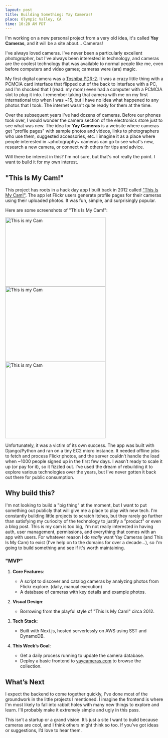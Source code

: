 ```yaml
---
layout: post
title: Building Something: Yay Cameras!
place: Olympic Valley, CA
time: 10:28 AM PDT
---
```


I'm working on a new personal project from a very old idea, it's called **Yay Cameras**, and it will be a site about... Cameras!

I've always loved cameras. I've never been a particularly excellent _photographer_, but I've always been interested in technology, and cameras are the coolest technology that was available to normal people like me, even before computers and video games; cameras were (are) magic.

My first digital camera was a [Toshiba PDR-2](https://www.vintagedigitalcameras.com/toshiba). It was a crazy little thing with a PCMCIA card interface that flipped out of the back to interface with a PC, and I'm shocked that I (read: my mom) even had a computer with a PCMCIA slot to plug it into. I remember taking that camera with me on my first international trip when I was ~15, but I have no idea what happened to any photos that I took. The internet wasn't quite ready for them at the time.

Over the subsequent years I've had dozens of cameras. Before our phones took over, I would wonder the camera section of the electronics store just to see what was new. The idea for **Yay Cameras** is a website where cameras get "profile pages" with sample photos and videos, links to photographers who use them, suggested accessories, etc. I imagine it as a place where people interested in ~photography~ cameras can go to see what's new, research a new camera, or connect with others for tips and advice.

Will there be interest in this? I'm not sure, but that's not really the point. I want to build it for my own interest.

## "This Is My Cam!"

This project has roots in a hack day app I built back in 2012 called ["This Is My Cam!"](https://roundhere.net/journal/Photo-Hack-Day-SF/). The app let Flickr users generate profile pages for their cameras using their uploaded photos. It was fun, simple, and surprisingly popular.

Here are some screenshots of "This Is My Cam!":

<a data-flickr-embed="true" href="https://www.flickr.com/photos/cjmartin/7751325904/in/photostream/" title="This is my Cam"><img src="https://live.staticflickr.com/7258/7751325904_9927b3e2a8_n.jpg" width="320" height="221" alt="This is my Cam"/></a>
<a data-flickr-embed="true" href="https://www.flickr.com/photos/cjmartin/7751325984/in/photostream/" title="This is my Cam"><img src="https://live.staticflickr.com/8424/7751325984_802a21e104_n.jpg" width="320" height="241" alt="This is my Cam"/></a>
<a data-flickr-embed="true" href="https://www.flickr.com/photos/cjmartin/7751237914/in/photostream/" title="This is my Cam"><img src="https://live.staticflickr.com/8422/7751237914_528c36aec3_n.jpg" width="320" height="244" alt="This is my Cam"/></a>
<script async src="//embedr.flickr.com/assets/client-code.js" charset="utf-8"></script>

Unfortunately, it was a victim of its own success. The app was built with Django/Python and ran on a tiny EC2 micro instance. It needed offline jobs to fetch and process Flickr photos, and the server couldn’t handle the load when ~1000 people signed up in the first few days. I wasn’t ready to scale it up (or pay for it), so it fizzled out. I've used the dream of rebuilding it to explore various technologies over the years, but I've never gotten it back out there for public consumption.

## Why build this?

I'm not looking to build a "big thing" at the moment, but I want to put something out publicly that will give me a place to play with new tech. I'm constantly building little projects to scratch itches, but they rarely go further than satisfying my curiocity of the technology to justify a "product" or even a blog post. This is my cam is too big, I'm not really interested in having auth, user management, permissions, and everything that comes with an app with users. For whatever reason I do _really_ want Yay Cameras (and This Is My Cam) to exist (I've help on to the domains for over a decade...), so I'm going to build something and see if it's worth maintaining.

### "MVP"

1. **Core Features**:
   - A script to discover and catalog cameras by analyzing photos from Flickr explore. (daily, manual execution)
   - A database of cameras with key details and example photos.

2. **Visual Design**:
   - Borrowing from the playful style of "This Is My Cam!" circa 2012.

3. **Tech Stack**:
   - Built with Next.js, hosted serverlessly on AWS using SST and DynamoDB.

4. **This Week’s Goal**:
   - Get a daily process running to update the camera database.
   - Deploy a basic frontend to [yaycameras.com](http://yaycameras.com) to browse the collection.

## What’s Next

I expect the backend to come together quickly, I've done most of the groundwork in the little projects I mentioned. I imagine the frontend is where I'm most likely to fall into rabbit holes with many new things to explore and learn. I'll probably make it extremely simple and ugly in this pass.

This isn’t a startup or a grand vision. It’s just a site I want to build because cameras are cool, and I think others might think so too. If you’ve got ideas or suggestions, I’d love to hear them.


